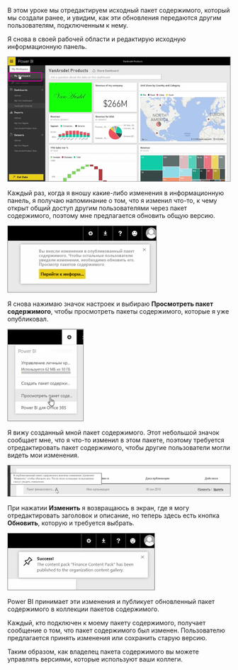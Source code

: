 В этом уроке мы отредактируем исходный пакет содержимого, который мы создали ранее, и увидим, как эти обновления передаются другим пользователям, подключенным к нему.

Я снова в своей рабочей области и редактирую исходную информационную панель.

![Совместное использование и сотрудничество в Power BI](./media/6-4-update-content-pack/pbi_learn06_04myworkspace.png)

Каждый раз, когда я вношу какие-либо изменения в информационную панель, я получаю напоминание о том, что я изменил что-то, к чему открыт общий доступ другим пользователями через пакет содержимого, поэтому мне предлагается обновить общую версию.

![Совместное использование и сотрудничество в Power BI](./media/6-4-update-content-pack/pbi_learn06_04uvmadechanges.png)

Я снова нажимаю значок настроек и выбираю **Просмотреть пакет содержимого**, чтобы просмотреть пакеты содержимого, которые я уже опубликовал.

![Совместное использование и сотрудничество в Power BI](./media/6-4-update-content-pack/pbi_learn06_04viewcontpk.png)

Я вижу созданный мной пакет содержимого. Этот небольшой значок сообщает мне, что я что-то изменил в этом пакете, поэтому требуется отредактировать пакет содержимого, чтобы другие пользователи могли видеть мои изменения.

![Совместное использование и сотрудничество в Power BI](./media/6-4-update-content-pack/pbi_learn06_04updatecontpk.png)

При нажатии **Изменить** я возвращаюсь в экран, где я могу отредактировать заголовок и описание, но теперь здесь есть кнопка **Обновить**, которую и требуется выбрать.

![Совместное использование и сотрудничество в Power BI](./media/6-4-update-content-pack/pbi_learn06_04contpksuccess.png)

Power BI принимает эти изменения и публикует обновленный пакет содержимого в коллекции пакетов содержимого.

Каждый, кто подключен к моему пакету содержимого, получает сообщение о том, что пакет содержимого был изменен. Пользователю предлагается принять изменения или сохранить старую версию.

Таким образом, как владелец пакета содержимого вы можете управлять версиями, которые используют ваши коллеги.

